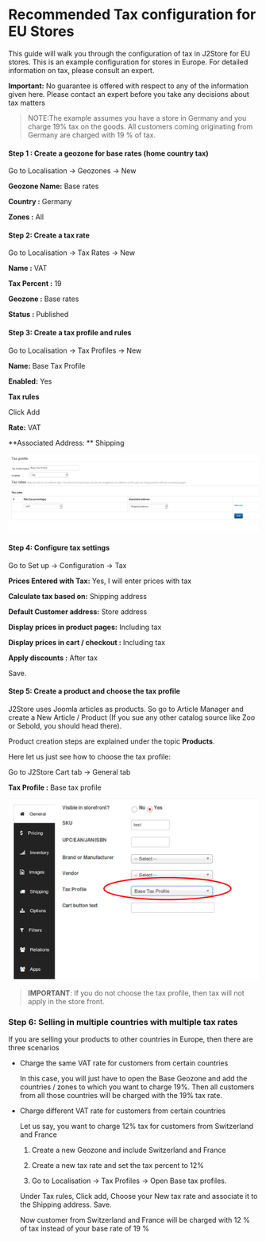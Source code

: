 # Recommended Tax configuration for EU Stores

This guide will walk you through the configuration of tax in J2Store for EU stores. This is an example configuration for stores in Europe. For detailed information on tax, please consult an expert.

**Important:** No guarantee is offered with respect to any of the information given here. Please contact an expert before you take any decisions about tax matters

>NOTE:The example assumes you have a store in Germany and you charge 19% tax on the goods. All customers coming originating from Germany are charged with 19 % of tax.


#### Step 1 : Create a geozone for base rates (home country tax)

Go to Localisation -> Geozones -> New

**Geozone Name:** Base rates

**Country :** Germany

**Zones :** All

#### Step 2: Create a tax rate

Go to Localisation -> Tax Rates -> New

**Name :**  VAT

**Tax Percent :** 19

**Geozone :** Base rates

**Status :** Published

#### Step 3: Create a tax profile and rules

Go to Localisation -> Tax Profiles -> New

**Name:** Base Tax Profile

**Enabled:** Yes

**Tax rules**

Click Add 

**Rate:** VAT

**Associated Address: ** Shipping

![taxprofile](./assets/images/Selection_033.png)


#### Step 4: Configure tax settings

Go to Set up -> Configuration -> Tax

**Prices Entered with Tax:** Yes, I will enter prices with tax

**Calculate tax based on:** Shipping address

**Default Customer address:** Store address

**Display prices in product pages:** Including tax

**Display prices in cart / checkout :** Including tax

**Apply discounts :** After tax

Save.

#### Step 5: Create a product and choose the tax profile

J2Store uses Joomla articles as products. So go to Article Manager and create a New Article / Product (If you sue any other catalog source like Zoo or Sebold, you should head there). 

Product creation steps are explained under the topic **Products**.

Here let us just see how to choose the tax profile:

Go to J2Store Cart tab -> General tab 

**Tax Profile :** Base tax profile

![](./assets/images/Selection_035.png)

>**IMPORTANT**: If you do not choose the tax profile, then tax will not apply in the store front.


### Step 6: Selling in multiple countries with multiple tax rates

If you are selling your products to other countries in Europe, then there are three scenarios

* Charge the same VAT rate for customers from certain countries 

    In this case, you will just have to open the Base Geozone and add the countries / zones to which you want to charge 19%. Then all customers from all those countries will be charged with the 19% tax rate.
    
* Charge different VAT rate for customers from certain countries

    Let us say, you want to charge 12% tax for customers from Switzerland and France
    
    1. Create a new Geozone and include Switzerland and France
    
    2. Create a new tax rate and set the tax percent to 12%
    
    3. Go to Localisation -> Tax Profiles -> Open Base tax profiles.
    
    Under Tax rules, Click add,
    Choose your New tax rate and associate it to the Shipping address.
    Save.
    
    Now customer from Switzerland and France will be charged with 12 % of tax instead of your base rate of 19 %